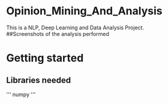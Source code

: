 # Opinion_Mining_And_Analysis
This is a NLP, Deep Learning and Data Analysis Project. 
<br>
##Screenshots of the analysis performed

# Getting started
## Libraries needed
'''
numpy
'''
